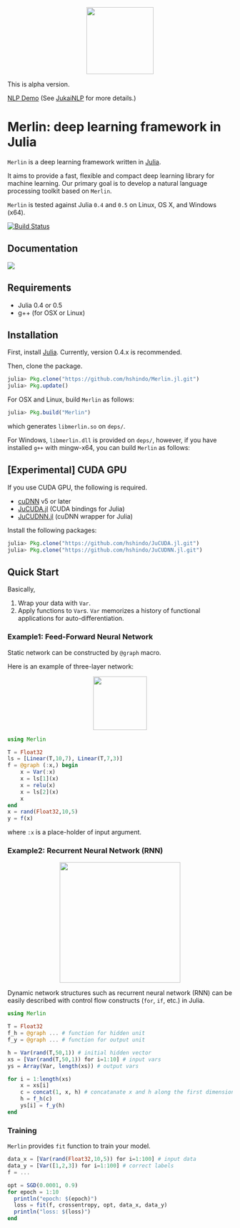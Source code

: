 <p align="center"><img src="https://github.com/hshindo/Merlin.jl/blob/master/Merlin.png" width="150"></p>

This is alpha version.

[NLP Demo](http://jukainlp.hshindo.com/) (See [JukaiNLP](https://github.com/hshindo/JukaiNLP.jl.git) for more details.)

# Merlin: deep learning framework in Julia

`Merlin` is a deep learning framework written in [Julia](http://julialang.org/).

It aims to provide a fast, flexible and compact deep learning library for machine learning.
Our primary goal is to develop a natural language processing toolkit based on `Merlin`.

`Merlin` is tested against Julia `0.4` and `0.5` on Linux, OS X, and Windows (x64).

[![Build Status](https://travis-ci.org/hshindo/Merlin.jl.svg?branch=master)](https://travis-ci.org/hshindo/Merlin.jl)
<!-- [![Build status](https://ci.appveyor.com/api/projects/status/v2u1kyjy61ph0ihn/branch/master?svg=true)](https://ci.appveyor.com/project/hshindo/merlin-jl/branch/master) -->

## Documentation
[![](https://img.shields.io/badge/docs-latest-blue.svg)](http://hshindo.github.io/Merlin.jl/latest/)

## Requirements
- Julia 0.4 or 0.5
- g++ (for OSX or Linux)

## Installation
First, install [Julia](http://julialang.org/). Currently, version 0.4.x is recommended.

Then, clone the package.
```julia
julia> Pkg.clone("https://github.com/hshindo/Merlin.jl.git")
julia> Pkg.update()
```

For OSX and Linux, build `Merlin` as follows:
```julia
julia> Pkg.build("Merlin")
```
which generates `libmerlin.so` on `deps/`.

For Windows, `libmerlin.dll` is provided on `deps/`, however,
if you have installed `g++` with mingw-x64, you can build `Merlin` as follows:

## [Experimental] CUDA GPU
If you use CUDA GPU, the following is required.
- [cuDNN](https://developer.nvidia.com/cudnn) v5 or later
- [JuCUDA.jl](https://github.com/hshindo/JuCUDA.jl.git) (CUDA bindings for Julia)
- [JuCUDNN.jl](https://github.com/hshindo/JuCUDNN.jl.git) (cuDNN wrapper for Julia)

Install the following packages:
```julia
julia> Pkg.clone("https://github.com/hshindo/JuCUDA.jl.git")
julia> Pkg.clone("https://github.com/hshindo/JuCUDNN.jl.git")
```

## Quick Start
Basically,

1. Wrap your data with `Var`.
2. Apply functions to `Var`s. `Var` memorizes a history of functional applications for auto-differentiation.

### Example1: Feed-Forward Neural Network
Static network can be constructed by `@graph` macro.

Here is an example of three-layer network:

<p align="center"><img src="https://github.com/hshindo/Merlin.jl/blob/master/docs/src/assets/feedforward.png" width="120"></p>

```julia
using Merlin

T = Float32
ls = [Linear(T,10,7), Linear(T,7,3)]
f = @graph (:x,) begin
    x = Var(:x)
    x = ls[1](x)
    x = relu(x)
    x = ls[2](x)
    x
end
x = rand(Float32,10,5)
y = f(x)
```
where `:x` is a place-holder of input argument.

### Example2: Recurrent Neural Network (RNN)
<p align="center"><img src="https://github.com/hshindo/Merlin.jl/blob/master/docs/src/assets/rnn.png" width="270"></p>

Dynamic network structures such as recurrent neural network (RNN) can be easily described with control flow constructs (`for`, `if`, etc.) in Julia.

```julia
using Merlin

T = Float32
f_h = @graph ... # function for hidden unit
f_y = @graph ... # function for output unit

h = Var(rand(T,50,1)) # initial hidden vector
xs = [Var(rand(T,50,1)) for i=1:10] # input vars
ys = Array(Var, length(xs)) # output vars

for i = 1:length(xs)
    x = xs[i]
    c = concat(1, x, h) # concatanate x and h along the first dimension.
    h = f_h(c)
    ys[i] = f_y(h)
end
```

### Training
`Merlin` provides `fit` function to train your model.
```julia
data_x = [Var(rand(Float32,10,5)) for i=1:100] # input data
data_y = [Var([1,2,3]) for i=1:100] # correct labels
f = ...

opt = SGD(0.0001, 0.9)
for epoch = 1:10
  println("epoch: $(epoch)")
  loss = fit(f, crossentropy, opt, data_x, data_y)
  println("loss: $(loss)")
end
```
